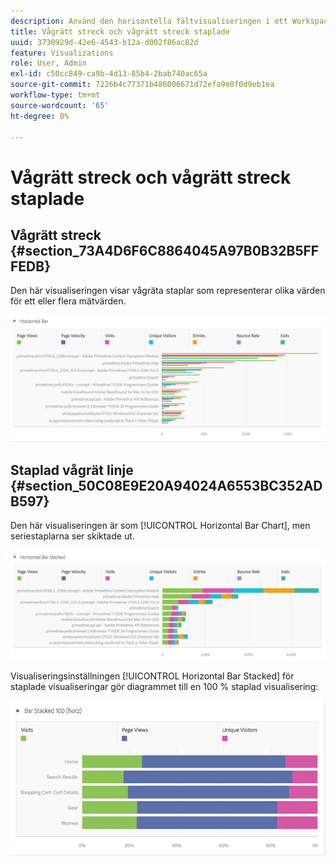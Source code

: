 ```yaml
---
description: Använd den horisontella fältvisualiseringen i ett Workspace-projekt.
title: Vågrätt streck och vågrätt streck staplade
uuid: 3730929d-42e6-4543-b12a-d002f86ac82d
feature: Visualizations
role: User, Admin
exl-id: c50cc849-ca9b-4d13-85b4-2bab740ac65a
source-git-commit: 7226b4c77371b486006671d72efa9e0f0d9eb1ea
workflow-type: tm+mt
source-wordcount: '65'
ht-degree: 0%

---
```


# Vågrätt streck och vågrätt streck staplade

## Vågrätt streck {#section_73A4D6F6C8864045A97B0B32B5FFFEDB}

Den här visualiseringen visar vågräta staplar som representerar olika värden för ett eller flera mätvärden.

![](assets/horizontal_bar.png)

## Staplad vågrät linje {#section_50C08E9E20A94024A6553BC352ADB597}

Den här visualiseringen är som [!UICONTROL Horizontal Bar Chart], men seriestaplarna ser skiktade ut.

![](assets/horizontal-bar-stacked.png)

Visualiseringsinställningen [!UICONTROL Horizontal Bar Stacked] för staplade visualiseringar gör diagrammet till en 100 % staplad visualisering:

![](assets/horizstacked100.png)
